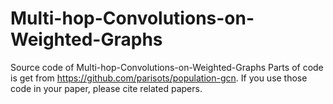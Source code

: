 # Multi-hop-Convolutions-on-Weighted-Graphs
Source code of Multi-hop-Convolutions-on-Weighted-Graphs
Parts of code is get from https://github.com/parisots/population-gcn.
If you use those code in your paper, please cite related papers.
